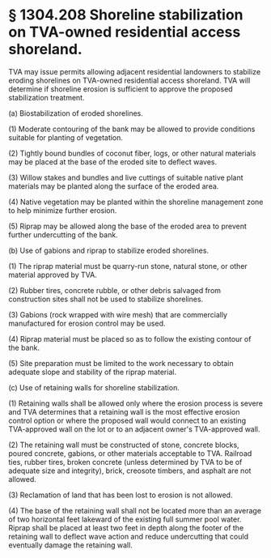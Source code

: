 # § 1304.208   Shoreline stabilization on TVA-owned residential access shoreland.

TVA may issue permits allowing adjacent residential landowners to stabilize eroding shorelines on TVA-owned residential access shoreland. TVA will determine if shoreline erosion is sufficient to approve the proposed stabilization treatment. 


(a) Biostabilization of eroded shorelines. 


(1) Moderate contouring of the bank may be allowed to provide conditions suitable for planting of vegetation. 


(2) Tightly bound bundles of coconut fiber, logs, or other natural materials may be placed at the base of the eroded site to deflect waves. 


(3) Willow stakes and bundles and live cuttings of suitable native plant materials may be planted along the surface of the eroded area. 


(4) Native vegetation may be planted within the shoreline management zone to help minimize further erosion. 


(5) Riprap may be allowed along the base of the eroded area to prevent further undercutting of the bank. 


(b) Use of gabions and riprap to stabilize eroded shorelines. 


(1) The riprap material must be quarry-run stone, natural stone, or other material approved by TVA. 


(2) Rubber tires, concrete rubble, or other debris salvaged from construction sites shall not be used to stabilize shorelines. 


(3) Gabions (rock wrapped with wire mesh) that are commercially manufactured for erosion control may be used. 


(4) Riprap material must be placed so as to follow the existing contour of the bank. 


(5) Site preparation must be limited to the work necessary to obtain adequate slope and stability of the riprap material. 


(c) Use of retaining walls for shoreline stabilization. 


(1) Retaining walls shall be allowed only where the erosion process is severe and TVA determines that a retaining wall is the most effective erosion control option or where the proposed wall would connect to an existing TVA-approved wall on the lot or to an adjacent owner's TVA-approved wall. 


(2) The retaining wall must be constructed of stone, concrete blocks, poured concrete, gabions, or other materials acceptable to TVA. Railroad ties, rubber tires, broken concrete (unless determined by TVA to be of adequate size and integrity), brick, creosote timbers, and asphalt are not allowed. 


(3) Reclamation of land that has been lost to erosion is not allowed. 


(4) The base of the retaining wall shall not be located more than an average of two horizontal feet lakeward of the existing full summer pool water. Riprap shall be placed at least two feet in depth along the footer of the retaining wall to deflect wave action and reduce undercutting that could eventually damage the retaining wall. 




